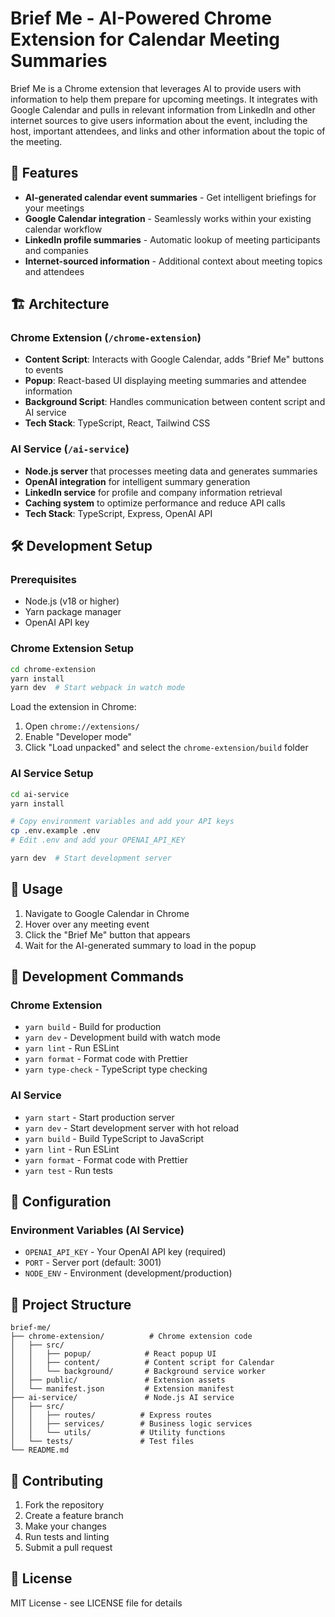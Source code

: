 # Brief Me - AI-Powered Chrome Extension for Calendar Meeting Summaries

Brief Me is a Chrome extension that leverages AI to provide users with information to help them prepare for upcoming meetings. It integrates with Google Calendar and pulls in relevant information from LinkedIn and other internet sources to give users information about the event, including the host, important attendees, and links and other information about the topic of the meeting.

## 🚀 Features

- **AI-generated calendar event summaries** - Get intelligent briefings for your meetings
- **Google Calendar integration** - Seamlessly works within your existing calendar workflow
- **LinkedIn profile summaries** - Automatic lookup of meeting participants and companies
- **Internet-sourced information** - Additional context about meeting topics and attendees

## 🏗️ Architecture

### Chrome Extension (`/chrome-extension`)
- **Content Script**: Interacts with Google Calendar, adds "Brief Me" buttons to events
- **Popup**: React-based UI displaying meeting summaries and attendee information
- **Background Script**: Handles communication between content script and AI service
- **Tech Stack**: TypeScript, React, Tailwind CSS

### AI Service (`/ai-service`)
- **Node.js server** that processes meeting data and generates summaries
- **OpenAI integration** for intelligent summary generation
- **LinkedIn service** for profile and company information retrieval
- **Caching system** to optimize performance and reduce API calls
- **Tech Stack**: TypeScript, Express, OpenAI API

## 🛠️ Development Setup

### Prerequisites
- Node.js (v18 or higher)
- Yarn package manager
- OpenAI API key

### Chrome Extension Setup

```bash
cd chrome-extension
yarn install
yarn dev  # Start webpack in watch mode
```

Load the extension in Chrome:
1. Open `chrome://extensions/`
2. Enable "Developer mode"
3. Click "Load unpacked" and select the `chrome-extension/build` folder

### AI Service Setup

```bash
cd ai-service
yarn install

# Copy environment variables and add your API keys
cp .env.example .env
# Edit .env and add your OPENAI_API_KEY

yarn dev  # Start development server
```

## 📝 Usage

1. Navigate to Google Calendar in Chrome
2. Hover over any meeting event
3. Click the "Brief Me" button that appears
4. Wait for the AI-generated summary to load in the popup

## 🧪 Development Commands

### Chrome Extension
- `yarn build` - Build for production
- `yarn dev` - Development build with watch mode
- `yarn lint` - Run ESLint
- `yarn format` - Format code with Prettier
- `yarn type-check` - TypeScript type checking

### AI Service
- `yarn start` - Start production server
- `yarn dev` - Start development server with hot reload
- `yarn build` - Build TypeScript to JavaScript
- `yarn lint` - Run ESLint
- `yarn format` - Format code with Prettier
- `yarn test` - Run tests

## 🔧 Configuration

### Environment Variables (AI Service)
- `OPENAI_API_KEY` - Your OpenAI API key (required)
- `PORT` - Server port (default: 3001)
- `NODE_ENV` - Environment (development/production)

## 📁 Project Structure

```
brief-me/
├── chrome-extension/          # Chrome extension code
│   ├── src/
│   │   ├── popup/            # React popup UI
│   │   ├── content/          # Content script for Calendar
│   │   └── background/       # Background service worker
│   ├── public/               # Extension assets
│   └── manifest.json         # Extension manifest
├── ai-service/               # Node.js AI service
│   ├── src/
│   │   ├── routes/          # Express routes
│   │   ├── services/        # Business logic services
│   │   └── utils/           # Utility functions
│   └── tests/               # Test files
└── README.md
```

## 🤝 Contributing

1. Fork the repository
2. Create a feature branch
3. Make your changes
4. Run tests and linting
5. Submit a pull request

## 📄 License

MIT License - see LICENSE file for details